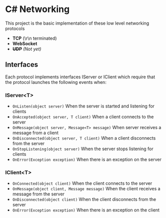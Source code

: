 # C# Networking
This project is the basic implementation of these low level networking protocols

- **TCP** (\r\n terminated)
- **WebSocket**
- ~~**UDP**~~ *(Not yet)*

## Interfaces
Each protocol implements interfaces IServer or IClient which require that the protocol launches the following events when:

### IServer\<T>
- `OnListen(object server)` When the server is started and listening for clients
- `OnAccepted(object server, T client)` When a client connects to the server
- `OnMessage(object server, Message<T> message)` When server receives a message from a client
- `OnDisconnected(object server, T client)` When a client disconnects from the server
- `OnStopListening(object server)` When the server stops listening for clients
- `OnError(Exception exception)` When there is an exception on the server

### IClient\<T>
- `OnConnected(object client)` When the client connects to the server
- `OnMessage(object client, Message message)` When the client receives a message from the server
- `OnDisconnected(object client)` When the client disconnects from the server
- `OnError(Exception exception)` When there is an exception on the client